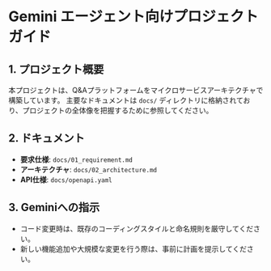 # Gemini エージェント向けプロジェクトガイド

## 1. プロジェクト概要
本プロジェクトは、Q&Aプラットフォームをマイクロサービスアーキテクチャで構築しています。
主要なドキュメントは `docs/` ディレクトリに格納されており、プロジェクトの全体像を把握するために参照してください。

## 2. ドキュメント
- **要求仕様**: `docs/01_requirement.md`
- **アーキテクチャ**: `docs/02_architecture.md`
- **API仕様**: `docs/openapi.yaml`

## 3. Geminiへの指示
- コード変更時は、既存のコーディングスタイルと命名規則を厳守してください。
- 新しい機能追加や大規模な変更を行う際は、事前に計画を提示してください。
